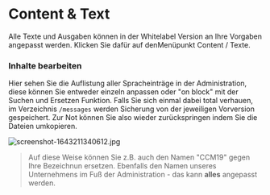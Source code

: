 # Content & Text

Alle Texte und Ausgaben können in der Whitelabel Version an Ihre Vorgaben angepasst werden. Klicken Sie dafür auf denMenüpunkt Content / Texte.

### Inhalte bearbeiten

Hier sehen Sie die Auflistung aller Spracheinträge in der Administration, diese können Sie entweder einzeln anpassen oder "on block" mit der Suchen und Ersetzen Funktion. Falls Sie sich einmal dabei total verhauen, im Verzeichnis `/messages` werden Sicherung von der jeweiligen Vorversion gespeichert. Zur Not können Sie also wieder zurückspringen indem Sie die Dateien umkopieren.

![screenshot-1643211340612.jpg](../../assets/screenshot-1643211340612.jpg)

> Auf diese Weise können Sie z.B. auch den Namen "CCM19" gegen Ihre Bezeichnun ersetzen. Ebenfalls den Namen unseres Unternehmens im Fuß der Administration - das kann **alles** angepasst werden.
